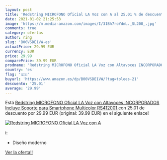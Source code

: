 ```yaml
---
layout: post
title: 'Redstring MICROFONO Oficial LA Voz con A al 25.01 % de descuento'
date: 2021-01-02 21:25:53
image: 'https://m.media-amazon.com/images/I/31Bh7roYdmL._SL200_.jpg'
comments: true
category: ofertas
author: ring
slug: 'B00VSDE1VW-es'
actualPrice: 29.99 EUR
currency: EUR
price: 29.99
comparePrice: 39.99 EUR
prodname: 'Redstring MICROFONO Oficial LA Voz con Altavoces INCORPORADOS Incluye Soporte para Smartphone  Multicolor  RS412001 '
country: 'es'
flag: '🇪🇸'
buyurl: 'https://www.amazon.es/dp/B00VSDE1VW/?tag=tolees-21'
descuento: '25.01'
average: '29.99'
---
```


Está [Redstring MICROFONO Oficial LA Voz con Altavoces INCORPORADOS Incluye Soporte para Smartphone  Multicolor  RS412001 ](https://www.amazon.es/dp/B00VSDE1VW/?tag=tolees-21) con 25.01 de descuento por 29.99 EUR (original: 39.99 EUR) en el siguiente enlace!

[![Redstring MICROFONO Oficial LA Voz con A](https://m.media-amazon.com/images/I/31Bh7roYdmL._SL200_.jpg)](https://www.amazon.es/dp/B00VSDE1VW/?tag=tolees-21)

ℹ️:

- Diseño moderno

[Ver la oferta!!](https://www.amazon.es/dp/B00VSDE1VW/?tag=tolees-21)
